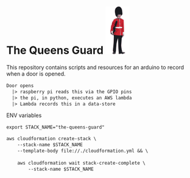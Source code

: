 # The Queens Guard ![guard](./guard.png)

This repository contains scripts and resources for an arduino to record when a door is opened.

```
Door opens
  |> raspberry pi reads this via the GPIO pins
  |> the pi, in python, executes an AWS lambda
  |> Lambda records this in a data-store
```

ENV variables
```
export STACK_NAME="the-queens-guard"
```

```
aws cloudformation create-stack \
    --stack-name $STACK_NAME
    --template-body file://./cloudformation.yml && \

    aws cloudformation wait stack-create-complete \
        --stack-name $STACK_NAME
```
